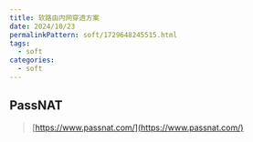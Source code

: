 ```yaml
---
title: 软路由内网穿透方案
date: 2024/10/23
permalinkPattern: soft/1729648245515.html
tags:
  - soft
categories:
  - soft
---
```

## PassNAT
> [https://www.passnat.com/](https://www.passnat.com/)
